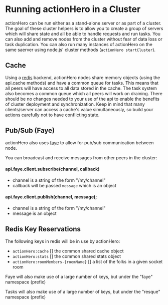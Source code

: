 # Running actionHero in a Cluster

actionHero can be run either as a stand-alone server or as part of a cluster.  The goal of these cluster helpers is to allow you to create a group of servers which will share state and all be able to handle requests and run tasks.  You can also add and remove nodes from the cluster without fear of data loss or task duplication.  You can also run many instances of actionHero on the same saerver using node.js' cluster methods (`actionHero startCluster`).

## Cache

Using a [redis](http://redis.io/) backend, actionHero nodes share memory objects (using the api.cache methods) and have a common queue for tasks. This means that all peers will have access to all data stored in the cache.  The task system also becomes a common queue which all peers will work on draining.  There should be no changes needed to your use of the api to enable the benefits of cluster deployment and synchronization.  Keep in mind that many clients/server can access a cache's value simultaneously, so build your actions carefully not to have conflicting state.

## Pub/Sub (Faye)

actionHero also uses [faye](http://faye.jcoglan.com/) to allow for pub/sub communication between node.

You can broadcast and receive messages from other peers in the cluster:

#### api.faye.client.subscribe(channel, callback)
- channel is a string of the form "/my/channel"
- callback will be passed `message` which is an object

#### api.faye.client.publish(channel, message);
- channel is a string of the form "/my/channel"
- message is an object

## Redis Key Reservations

The following keys in redis will be in use by actionHero:

- `actionHero:cache` [] the common shared cache object
- `actionHero:stats` [] the common shared stats object
- `actionHero:roomMembers-{roomName}` [] a list of the folks in a given socket room

Faye will also make use of a large number of keys, but under the "faye" namespace (prefix)

Tasks will also make use of a large number of keys, but under the "resque" namespace (prefix)
